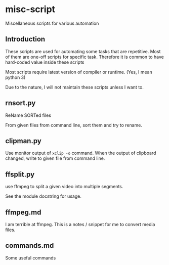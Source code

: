 # misc-script
Miscellaneous scripts for various automation

## Introduction
These scripts are used for automating some tasks that are repetitive.
Most of them are one-off scripts for specific task. Therefore it is common
to have hard-coded value inside these scripts

Most scripts require latest version of compiler or runtime. (Yes, I mean python 3)

Due to the nature, I will not maintain these scripts unless I want to.

## rnsort.py
ReName SORTed files

From given files from command line, sort them and try to rename.

## clipman.py
Use monitor output of `xclip -o` command. When the output of clipboard changed,
write to given file from command line.

## ffsplit.py
use ffmpeg to split a given video into multiple segments.

See the module docstring for usage.

## ffmpeg.md
I am terrible at ffmpeg. This is a notes / snippet for me to convert media files.

## commands.md
Some useful commands
